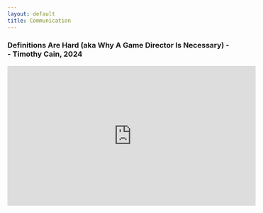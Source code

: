 ```yaml
---
layout: default
title: Communication
---
```


### Definitions Are Hard (aka Why A Game Director Is Necessary) -- Timothy Cain, 2024

<iframe width="560" height="315" src="https://www.youtube-nocookie.com/embed/zX7SZWTj5_w?si=6E-fqRSd4usr9rzv" title="YouTube video player" frameborder="0" allow="accelerometer; autoplay; clipboard-write; encrypted-media; gyroscope; picture-in-picture; web-share" referrerpolicy="strict-origin-when-cross-origin" allowfullscreen></iframe>
